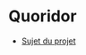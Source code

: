 # Quoridor

- [Sujet du projet](https://www.labri.fr/perso/renault/working/teaching/projets/2020-21-S6-C-Quoridor.php)

